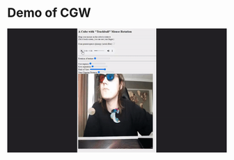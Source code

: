 # Demo of CGW
![](https://github.com/ZZdenis/METHODS-OF-SYNTHESIS-OF-VIRTUAL-REALITY/blob/CGV/demonstration.gif)
 

